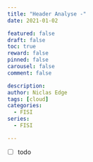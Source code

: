 ```yaml
---
title: "Header Analyse -"
date: 2021-01-02

featured: false
draft: false
toc: true
reward: false
pinned: false
carousel: false
comment: false

description:
author: Niclas Edge
tags: [cloud]
categories:
  - FISI
series:
  - FISI

---
```


- [ ] todo